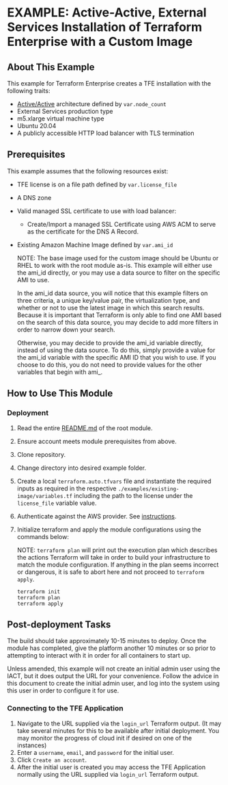 # EXAMPLE: Active-Active, External Services Installation of Terraform Enterprise with a Custom Image

## About This Example

This example for Terraform Enterprise creates a TFE installation with the following traits:

-  [Active/Active](https://www.terraform.io/enterprise/install/automated/active-active) architecture defined by `var.node_count`
-  External Services production type
-  m5.xlarge virtual machine type
-  Ubuntu 20.04
-  A publicly accessible HTTP load balancer with TLS termination

## Prerequisites

This example assumes that the following resources exist:

- TFE license is on a file path defined by `var.license_file` 
- A DNS zone
- Valid managed SSL certificate to use with load balancer:
  - Create/Import a managed SSL Certificate using AWS ACM to serve as the certificate for the DNS A Record.
- Existing Amazon Machine Image defined by `var.ami_id`

  NOTE: The base image used for the custom image should be Ubuntu or RHEL to work with the root module as-is.
  This example will either use the ami_id directly, or you may use a data source to filter on the specific AMI to use.

  In the ami_id data source, you will notice that this example filters on three criteria, a unique key/value pair, the virtualization type, and whether or not to use the latest image in which this search results. Because it is important that Terraform is only able to find one AMI based on the search of this data source, you may decide to add more filters in order to narrow down your search.

  Otherwise, you may decide to provide the ami_id variable directly, instead of using the data source. To do this, simply provide a value for the ami_id variable with the specific AMI ID that you wish to use. If you choose to do this, you do not need to provide values for the other variables that begin with ami_.
  
## How to Use This Module

### Deployment

 1. Read the entire [README.md](../../README.md) of the root module.
 2. Ensure account meets module prerequisites from above.
 3. Clone repository.
 4. Change directory into desired example folder.
 5. Create a local `terraform.auto.tfvars` file and instantiate the required inputs as required in the respective `./examples/existing-image/variables.tf` including the path to the license under the `license_file` variable value.
 6. Authenticate against the AWS provider. See [instructions](https://registry.terraform.io/providers/hashicorp/aws/latest/docs#authentication-and-configuration).
 7. Initialize terraform and apply the module configurations using the commands below:

    NOTE: `terraform plan` will print out the execution plan which describes the actions Terraform will take in order to build your infrastructure to match the module configuration. If anything in the plan seems incorrect or dangerous, it is safe to abort here and not proceed to `terraform apply`.

    ```
    terraform init
    terraform plan
    terraform apply
    ```

## Post-deployment Tasks

The build should take approximately 10-15 minutes to deploy. Once the module has completed, give the platform another 10 minutes or so prior to attempting to interact with it in order for all containers to start up.

Unless amended, this example will not create an initial admin user using the IACT, but it does output the URL for your convenience. Follow the advice in this document to create the initial admin user, and log into the system using this user in order to configure it for use.

### Connecting to the TFE Application

1. Navigate to the URL supplied via the `login_url` Terraform output. (It may take several minutes for this to be available after initial deployment. You may monitor the progress of cloud init if desired on one of the instances)
2. Enter a `username`, `email`, and `password` for the initial user.
3. Click `Create an account`.
4. After the initial user is created you may access the TFE Application normally using the URL supplied via `login_url` Terraform output.